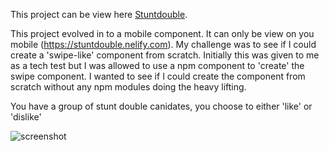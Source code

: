 This project can be view here [Stuntdouble](https://stuntdouble.netlify.com).

This project evolved in to a mobile component. It can only be view on you mobile (https://stuntdouble.nelify.com).
My challenge was to see if I could create a 'swipe-like' component from scratch. Initially this was given to me as a tech test but I was allowed to use a npm component to 'create' the swipe component. I wanted to see if I could create the component from scratch without any npm modules doing the heavy lifting. 

You have a group of stunt double canidates, you choose to either 'like' or 'dislike'  

![screenshot](https://user-images.githubusercontent.com/20236080/68892844-c216b180-071b-11ea-8552-0e969f137bb0.png)

